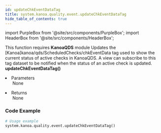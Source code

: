 ```yaml
---
id: updateChkEventDataTag
title: system.kanoa.quality.event.updateChkEventDataTag
hide_table_of_contents: true
---
```


import PurpleBox from '@site/src/components/PurpleBox';
import HeaderBox from '@site/src/components/HeaderBox';

<PurpleBox>This function requires <b>KanoaQDS</b> module</PurpleBox>
<HeaderBox header="Description">Updates the [Kanoa]kanoa/qds/ScheduledChecks/chkEventData tag used to show the current status of active checks in KanoaQDS. A view can subscribe to this tag dataset to be notified when the status of an active check is updated.</HeaderBox>
<HeaderBox header="Syntax">
    <b>updateChkEventDataTag()</b>
    <li> Parameters <br />
        <ul>None</ul>
    </li>
    <li> Returns <br />
        <ul>None</ul>
    </li>
</HeaderBox>

### Code Example
```python
# Usage example
system.kanoa.quality.event.updateChkEventDataTag()